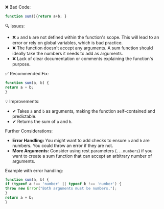 ❌ Bad Code:
```javascript
function sum(){return a+b; }
```

🔍 Issues:
* ❌ `a` and `b` are not defined within the function's scope. This will lead to an error or rely on global variables,
which is bad practice.
* ❌ The function doesn't accept any arguments. A sum function should ideally take the numbers it needs to add as
arguments.
* ❌ Lack of clear documentation or comments explaining the function's purpose.

✅ Recommended Fix:
```javascript
function sum(a, b) {
return a + b;
}
```

💡 Improvements:
* ✔ Takes `a` and `b` as arguments, making the function self-contained and predictable.
* ✔ Returns the sum of `a` and `b`.

Further Considerations:
* **Error Handling:** You might want to add checks to ensure `a` and `b` are numbers. You could throw an error if they
are not.
* **More Arguments:** Consider using rest parameters (`...numbers`) if you want to create a sum function that can accept
an arbitrary number of arguments.

Example with error handling:

```javascript
function sum(a, b) {
if (typeof a !== 'number' || typeof b !== 'number') {
throw new Error("Both arguments must be numbers.");
}
return a + b;
}
```